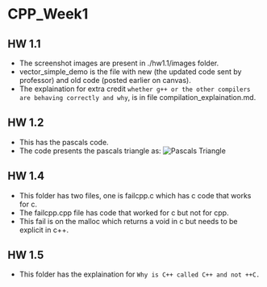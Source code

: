 # CPP_Week1

## HW 1.1
- The screenshot images are present in ./hw1.1/images folder.
- vector_simple_demo is the file with new (the updated code sent by professor) and old code (posted earlier on canvas).
- The explaination for extra credit `whether g++ or the other compilers are behaving correctly and why`, is in file compilation_explaination.md.

## HW 1.2
- This has the pascals code.
- The code presents the pascals triangle as:
![Pascals Triangle](./images/pascals.png)

## HW 1.4
- This folder has two files, one is failcpp.c which has c code that works for c.
- The failcpp.cpp file has code that worked for c but not for cpp.
- This fail is on the malloc which returns a void in c but needs to be explicit in c++.

## HW 1.5
- This folder has the explaination for `Why is C++ called C++ and not ++C.`